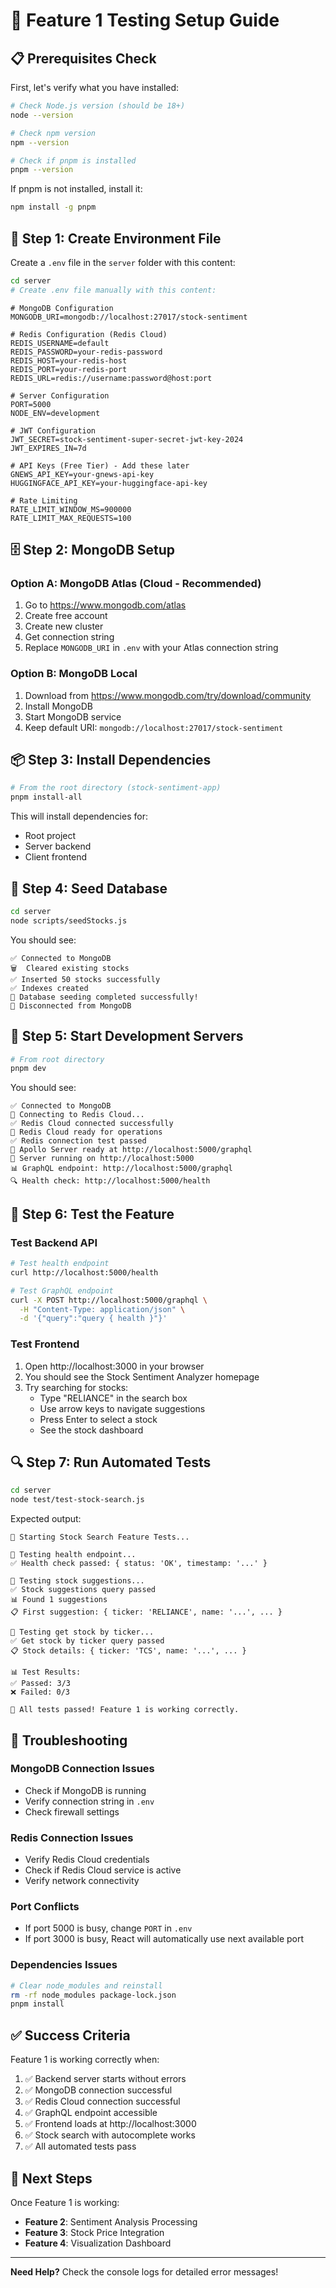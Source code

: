# 🚀 Feature 1 Testing Setup Guide

## 📋 Prerequisites Check

First, let's verify what you have installed:

```bash
# Check Node.js version (should be 18+)
node --version

# Check npm version
npm --version

# Check if pnpm is installed
pnpm --version
```

If pnpm is not installed, install it:

```bash
npm install -g pnpm
```

## 🔧 Step 1: Create Environment File

Create a `.env` file in the `server` folder with this content:

```bash
cd server
# Create .env file manually with this content:
```

```env
# MongoDB Configuration
MONGODB_URI=mongodb://localhost:27017/stock-sentiment

# Redis Configuration (Redis Cloud)
REDIS_USERNAME=default
REDIS_PASSWORD=your-redis-password
REDIS_HOST=your-redis-host
REDIS_PORT=your-redis-port
REDIS_URL=redis://username:password@host:port

# Server Configuration
PORT=5000
NODE_ENV=development

# JWT Configuration
JWT_SECRET=stock-sentiment-super-secret-jwt-key-2024
JWT_EXPIRES_IN=7d

# API Keys (Free Tier) - Add these later
GNEWS_API_KEY=your-gnews-api-key
HUGGINGFACE_API_KEY=your-huggingface-api-key

# Rate Limiting
RATE_LIMIT_WINDOW_MS=900000
RATE_LIMIT_MAX_REQUESTS=100
```

## 🗄️ Step 2: MongoDB Setup

### Option A: MongoDB Atlas (Cloud - Recommended)

1. Go to https://www.mongodb.com/atlas
2. Create free account
3. Create new cluster
4. Get connection string
5. Replace `MONGODB_URI` in `.env` with your Atlas connection string

### Option B: MongoDB Local

1. Download from https://www.mongodb.com/try/download/community
2. Install MongoDB
3. Start MongoDB service
4. Keep default URI: `mongodb://localhost:27017/stock-sentiment`

## 📦 Step 3: Install Dependencies

```bash
# From the root directory (stock-sentiment-app)
pnpm install-all
```

This will install dependencies for:

- Root project
- Server backend
- Client frontend

## 🌱 Step 4: Seed Database

```bash
cd server
node scripts/seedStocks.js
```

You should see:

```
✅ Connected to MongoDB
🗑️  Cleared existing stocks
✅ Inserted 50 stocks successfully
✅ Indexes created
🎉 Database seeding completed successfully!
🔌 Disconnected from MongoDB
```

## 🚀 Step 5: Start Development Servers

```bash
# From root directory
pnpm dev
```

You should see:

```
✅ Connected to MongoDB
🔗 Connecting to Redis Cloud...
✅ Redis Cloud connected successfully
🚀 Redis Cloud ready for operations
✅ Redis connection test passed
🚀 Apollo Server ready at http://localhost:5000/graphql
🚀 Server running on http://localhost:5000
📊 GraphQL endpoint: http://localhost:5000/graphql
🔍 Health check: http://localhost:5000/health
```

## 🧪 Step 6: Test the Feature

### Test Backend API

```bash
# Test health endpoint
curl http://localhost:5000/health

# Test GraphQL endpoint
curl -X POST http://localhost:5000/graphql \
  -H "Content-Type: application/json" \
  -d '{"query":"query { health }"}'
```

### Test Frontend

1. Open http://localhost:3000 in your browser
2. You should see the Stock Sentiment Analyzer homepage
3. Try searching for stocks:
   - Type "RELIANCE" in the search box
   - Use arrow keys to navigate suggestions
   - Press Enter to select a stock
   - See the stock dashboard

## 🔍 Step 7: Run Automated Tests

```bash
cd server
node test/test-stock-search.js
```

Expected output:

```
🚀 Starting Stock Search Feature Tests...

🧪 Testing health endpoint...
✅ Health check passed: { status: 'OK', timestamp: '...' }

🧪 Testing stock suggestions...
✅ Stock suggestions query passed
📊 Found 1 suggestions
📋 First suggestion: { ticker: 'RELIANCE', name: '...', ... }

🧪 Testing get stock by ticker...
✅ Get stock by ticker query passed
📋 Stock details: { ticker: 'TCS', name: '...', ... }

📊 Test Results:
✅ Passed: 3/3
❌ Failed: 0/3

🎉 All tests passed! Feature 1 is working correctly.
```

## 🐛 Troubleshooting

### MongoDB Connection Issues

- Check if MongoDB is running
- Verify connection string in `.env`
- Check firewall settings

### Redis Connection Issues

- Verify Redis Cloud credentials
- Check if Redis Cloud service is active
- Verify network connectivity

### Port Conflicts

- If port 5000 is busy, change `PORT` in `.env`
- If port 3000 is busy, React will automatically use next available port

### Dependencies Issues

```bash
# Clear node_modules and reinstall
rm -rf node_modules package-lock.json
pnpm install
```

## ✅ Success Criteria

Feature 1 is working correctly when:

1. ✅ Backend server starts without errors
2. ✅ MongoDB connection successful
3. ✅ Redis Cloud connection successful
4. ✅ GraphQL endpoint accessible
5. ✅ Frontend loads at http://localhost:3000
6. ✅ Stock search with autocomplete works
7. ✅ All automated tests pass

## 🎯 Next Steps

Once Feature 1 is working:

- **Feature 2**: Sentiment Analysis Processing
- **Feature 3**: Stock Price Integration
- **Feature 4**: Visualization Dashboard

---

**Need Help?** Check the console logs for detailed error messages!
